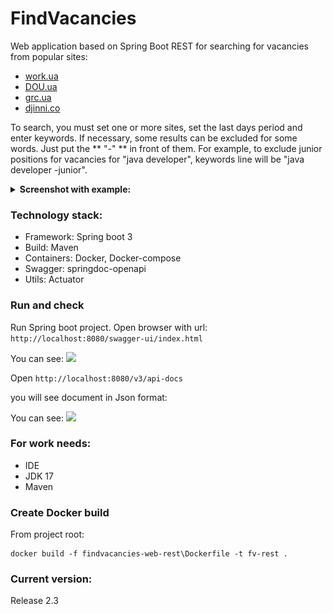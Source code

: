 # FindVacancies

Web application based on Spring Boot REST for searching for vacancies from popular sites:
- [work.ua](https://www.work.ua/)
- [DOU.ua](https://dou.ua/)
- [grc.ua](https://grc.ua/)
- [djinni.co](https://djinni.co/)

To search, you must set one or more sites, set the last days period and enter keywords.
If necessary, some results can be excluded for some words. Just put the ** "-" ** in front of them. For example, to exclude junior positions for vacancies for "java developer", keywords line will be "java developer -junior".

<details><summary><b>Screenshot with example:</b></summary>

| ![](src/main/resources/images/Valid_response.png) |
|:-------------------------------------------------:|
|                *Page with results*                |


| ![](src/main/resources/images/Inalid_request.png) |
|:-------------------------------------------------:|
|                *Validation errors*                |
</details>

### Technology stack:
- Framework: Spring boot 3
- Build: Maven
- Containers: Docker, Docker-compose
- Swagger: springdoc-openapi
- Utils: Actuator

### Run and check
Run Spring boot project. Open browser with url:
```http://localhost:8080/swagger-ui/index.html```

You can see:
![](src/main/resources/images/Swagger.png)

Open 
```http://localhost:8080/v3/api-docs```

 you will see document in Json format:

You can see:
![](src/main/resources/images/api_docs_v3.png)


### **For work needs:**
- IDE
- JDK 17
- Maven


### **Create Docker build**
From project root:
```
docker build -f findvacancies-web-rest\Dockerfile -t fv-rest .
```

### **Current version:**
Release 2.3
